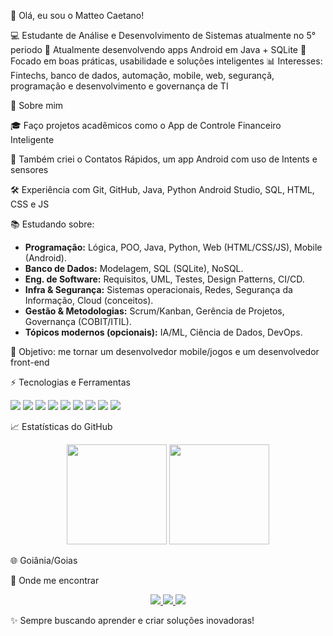 👋 Olá, eu sou o Matteo Caetano!

💻 Estudante de Análise e Desenvolvimento de Sistemas atualmente no 5° periodo 
📱 Atualmente desenvolvendo apps Android em Java + SQLite
🚀 Focado em boas práticas, usabilidade e soluções inteligentes
📊 Interesses: Fintechs, banco de dados, automação, mobile, web, segurançã, programação e desenvolvimento e governança de TI

🌟 Sobre mim

🎓 Faço projetos acadêmicos como o App de Controle Financeiro Inteligente

📲 Também criei o Contatos Rápidos, um app Android com uso de Intents e sensores

🛠️ Experiência com Git, GitHub, Java, Python Android Studio, SQL, HTML, CSS e JS

📚 Estudando sobre:

- **Programação:** Lógica, POO, Java, Python, Web (HTML/CSS/JS), Mobile (Android).  
- **Banco de Dados:** Modelagem, SQL (SQLite), NoSQL.  
- **Eng. de Software:** Requisitos, UML, Testes, Design Patterns, CI/CD.  
- **Infra & Segurança:** Sistemas operacionais, Redes, Segurança da Informação, Cloud (conceitos).  
- **Gestão & Metodologias:** Scrum/Kanban, Gerência de Projetos, Governança (COBIT/ITIL).  
- **Tópicos modernos (opcionais):** IA/ML, Ciência de Dados, DevOps.


🎯 Objetivo: me tornar um desenvolvedor mobile/jogos e um desenvolvedor front-end

⚡ Tecnologias e Ferramentas

<p align="left"> <img src="https://img.shields.io/badge/Java-ED8B00?style=for-the-badge&logo=openjdk&logoColor=white"/> <img src="https://img.shields.io/badge/Python-3776AB?style=for-the-badge&logo=python&logoColor=white"/> <img src="https://img.shields.io/badge/Android_Studio-3DDC84?style=for-the-badge&logo=android-studio&logoColor=white"/> <img src="https://img.shields.io/badge/SQLite-07405E?style=for-the-badge&logo=sqlite&logoColor=white"/> <img src="https://img.shields.io/badge/Git-F05032?style=for-the-badge&logo=git&logoColor=white"/> <img src="https://img.shields.io/badge/GitHub-100000?style=for-the-badge&logo=github&logoColor=white"/> <img src="https://img.shields.io/badge/HTML5-E34F26?style=for-the-badge&logo=html5&logoColor=white"/> <img src="https://img.shields.io/badge/CSS3-1572B6?style=for-the-badge&logo=css3&logoColor=white"/> <img src="https://img.shields.io/badge/JavaScript-F7DF1E?style=for-the-badge&logo=javascript&logoColor=black"/> </p>
📈 Estatísticas do GitHub

<p align="center"> <img src="https://github-readme-stats.vercel.app/api?username=Matteoziinn&show_icons=true&theme=tokyonight" height="160px"/> <img src="https://github-readme-stats.vercel.app/api/top-langs/?username=Matteoziinn&layout=compact&theme=tokyonight" height="160px"/> </p>
🌐 Goiânia/Goias

📱 Onde me encontrar  

<p align="center">
  <a href="https://www.instagram.com/seuusuario" target="_blank">
    <img src="https://img.shields.io/badge/Instagram-E4405F?style=for-the-badge&logo=instagram&logoColor=white"/>
  </a>
  <a href="https://www.linkedin.com/in/seuusuario" target="_blank">
    <img src="https://img.shields.io/badge/LinkedIn-0077B5?style=for-the-badge&logo=linkedin&logoColor=white"/>
  </a>
  <a href="mailto:seuemail@email.com">
    <img src="https://img.shields.io/badge/Email-D14836?style=for-the-badge&logo=gmail&logoColor=white"/>
  </a>
</p>


✨ Sempre buscando aprender e criar soluções inovadoras!
